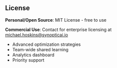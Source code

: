 
## License

**Personal/Open Source**: MIT License - free to use

**Commercial Use**: Contact for enterprise licensing at michael.hoskins@synopticai.io
- Advanced optimization strategies  
- Team-wide shared learning
- Analytics dashboard
- Priority support
